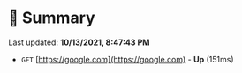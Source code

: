 # 📖 Summary
Last updated: **10/13/2021, 8:47:43 PM**

- `GET` [https://google.com](https://google.com) - **Up** (151ms)
